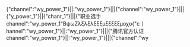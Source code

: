 {"channel":"wy_power_1"}||:"wy_power_1"}|||{"channel":"wy_power_1"}|||{"y_power_1"}||{"chanr_1"}|||{"职业选手channel":"wy_power_1"ΒψωΖλξλξλξξξμξξξξξμοχο{"c丨hannel":"wy_power_1"}||:"wy_power_1"}|||{"腾讯官方认证channel":"wy_power_1"}||:"wy_power_1"}|||{"channel":"wy
